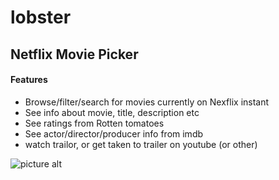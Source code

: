lobster
=======

Netflix Movie Picker
-

#### Features ####

* Browse/filter/search for movies currently on Nexflix instant
* See info about movie, title, description etc
* See ratings from Rotten tomatoes
* See actor/director/producer info from imdb
* watch trailor, or get taken to trailer on youtube (or other)


![picture alt](https://d13yacurqjgara.cloudfront.net/users/2790/screenshots/33747/shot_1278623356.png "lobster")

